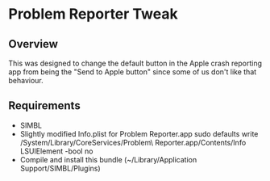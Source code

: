 # Problem Reporter Tweak
## Overview
This was designed to change the default button in the Apple crash reporting app from being the "Send to Apple button" since some of us don't like that behaviour.

## Requirements
- SIMBL
- Slightly modified Info.plist for Problem Reporter.app
        sudo defaults write /System/Library/CoreServices/Problem\ Reporter.app/Contents/Info LSUIElement -bool no
- Compile and install this bundle (~/Library/Application Support/SIMBL/Plugins)